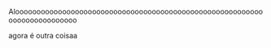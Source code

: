 Aloooooooooooooooooooooooooooooooooooooooooooooooooooooooooooooooooooooooooo


agora é outra coisaa 